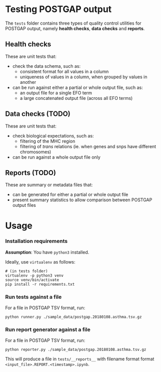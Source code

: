 # Testing POSTGAP output
The `tests` folder contains three types of quality control utilities for POSTGAP output, namely **health checks**, **data checks** and **reports**.

## Health checks
These are unit tests that:
* check the data schema, such as:
  * consistent format for all values in a column
  * uniqueness of values in a column, when grouped by values in another
* can be run against either a partial or whole output file, such as:
  * an output file for a single EFO term
  * a large concatenated output file (across all EFO terms)

## Data checks (TODO)
These are unit tests that:
* check biological expectations, such as:
  * filtering of the MHC region
  * filtering of *trans* relations (ie. when genes and snps have different chromosomes)
* can be run against a whole output file only

## Reports (TODO)
These are summary or metadata files that:
* can be generated for either a partial or whole output file
* present summary statistics to allow comparison between POSTGAP output files

# Usage

### Installation requirements
**Assumption**: You have `python3` installed.

Ideally, use `virtualenv` as follows:
```
# (in tests folder)
virtualenv -p python3 venv
source venv/bin/activate
pip install -r requirements.txt
```

### Run tests against a file
For a file in POSTGAP TSV format, run:
```
python runner.py ./sample_data/postgap.20180108.asthma.tsv.gz
```

### Run report generator against a file
For a file in POSTGAP TSV format, run:
```
python reporter.py ./sample_data/postgap.20180108.asthma.tsv.gz
```
This will produce a file in `tests/__reports__` with filename format format `<input_file>.REPORT.<timestamp>.ipynb`.
